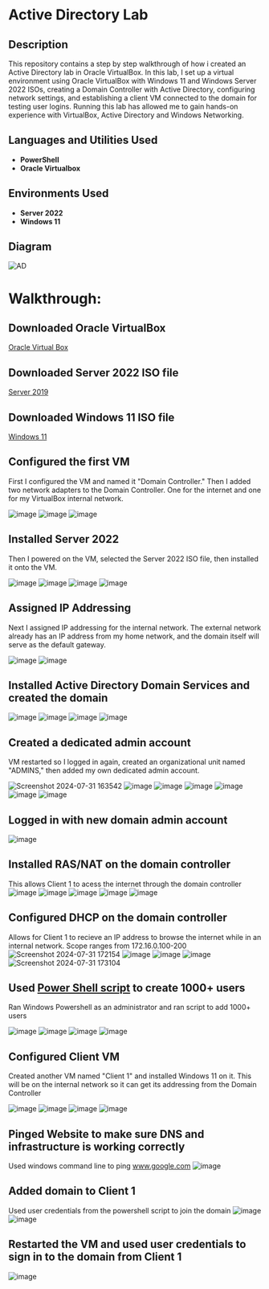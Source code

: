 # Active Directory Lab

## Description
This repository contains a step by step walkthrough of how i created an Active Directory lab in Oracle VirtualBox. In this lab, I set up a virtual environment using Oracle VirtualBox with Windows 11 and Windows Server 2022 ISOs, creating a Domain Controller with Active Directory, configuring network settings, and establishing a client VM connected to the domain for testing user logins. Running this lab has allowed me to gain hands-on experience with VirtualBox, Active Directory and Windows Networking.

<h2>Languages and Utilities Used</h2>

- <b>PowerShell</b>
- <b>Oracle Virtualbox</b> 

<h2>Environments Used </h2>

- <b>Server 2022</b>
- <b>Windows 11</b>

## Diagram
![AD](https://github.com/user-attachments/assets/c1cb1529-ec9c-4e74-b166-b79d1d078a18)

# Walkthrough:
## Downloaded Oracle VirtualBox
[Oracle Virtual Box](https://www.virtualbox.org/)

## Downloaded Server 2022 ISO file
[Server 2019](https://info.microsoft.com/ww-landing-windows-server-2022.html)

## Downloaded Windows 11 ISO file
[Windows 11](https://www.microsoft.com/software-download/windows11)

## Configured the first VM
First I configured the VM and named it "Domain Controller." Then I added two network adapters to the Domain Controller. One for the internet and one for my VirtualBox internal network.

![image](https://github.com/user-attachments/assets/5eb4222d-0802-451b-b2e1-25a94f63e31a)
![image](https://github.com/user-attachments/assets/0df38c4d-fb87-4d01-814d-46a85e914d4a)
![image](https://github.com/user-attachments/assets/412c3772-9f2f-4a07-96e0-48805811e35f)

## Installed Server 2022
Then I powered on the VM, selected the Server 2022 ISO file, then installed it onto the VM.

![image](https://github.com/user-attachments/assets/769aac38-2163-48ca-8ca6-8a77e7020d04)
![image](https://github.com/user-attachments/assets/613e9e7b-8271-4ce6-b65c-614a17957297)
![image](https://github.com/user-attachments/assets/2215ac63-bf24-4d18-9963-9cbe4a8a27fd)
![image](https://github.com/user-attachments/assets/bf120bd4-8d0c-44cb-8b1d-7800494d8231)

## Assigned IP Addressing
Next I assigned IP addressing for the internal network. The external network already has an IP address from my home network, and the domain itself will serve as the default gateway.

![image](https://github.com/user-attachments/assets/20e6e33a-9632-4dc4-9b6a-1759bfb77f92)
![image](https://github.com/user-attachments/assets/f0779f36-7ba9-43c7-b7e1-e017d1438303)

##  Installed Active Directory Domain Services and created the domain
![image](https://github.com/user-attachments/assets/caf0e0f5-8759-41e6-82db-3f46d63cbbe6)
![image](https://github.com/user-attachments/assets/117be3de-4cc1-48fd-80c8-fd479305d7eb)
![image](https://github.com/user-attachments/assets/0ba05476-ae22-46f2-ab04-f7c441bbf2ad)
![image](https://github.com/user-attachments/assets/e90375fa-3238-453d-b5ed-ce01f267a166)

##  Created a dedicated admin account
VM restarted so I logged in again, created an organizational unit named "ADMINS," then added my own dedicated admin account. 

![Screenshot 2024-07-31 163542](https://github.com/user-attachments/assets/377ead9b-40f2-48b3-9de3-d21047305efb)
![image](https://github.com/user-attachments/assets/fd80c9af-ade4-423f-a2fe-b09d08ab3cdc)
![image](https://github.com/user-attachments/assets/534eab01-c923-409d-97bd-ad31b77401f9)
![image](https://github.com/user-attachments/assets/176f0df8-ee59-43aa-b4b8-289aa229f11e)
![image](https://github.com/user-attachments/assets/125b4db2-b3fd-463e-a076-dea7c92c0152)
![image](https://github.com/user-attachments/assets/dc2c3ff5-6bc1-4209-9a60-31057093511a)
![image](https://github.com/user-attachments/assets/dabf4774-8cbb-4831-ae8f-53b50501162f)

## Logged in with new domain admin account
![image](https://github.com/user-attachments/assets/5b85320c-e5aa-4c8c-a1f5-e095dc2f6edd)

##  Installed RAS/NAT on the domain controller
This allows Client 1 to acess the internet through the domain controller
![image](https://github.com/user-attachments/assets/c7351538-2582-493c-a0a1-93a8923c5538)
![image](https://github.com/user-attachments/assets/4b840be7-c633-4168-9ac5-9ecfb589c437)
![image](https://github.com/user-attachments/assets/56ae23d3-050f-4736-ab10-2b51d1331249)
![image](https://github.com/user-attachments/assets/39ae108b-3f68-4a7c-b950-6f5c747f196b)
![image](https://github.com/user-attachments/assets/74776873-8f95-4c84-90ec-e1a0d7e4200c)

##  Configured DHCP on the domain controller
Allows for Client 1 to recieve an IP address to browse the internet while in an internal network. Scope ranges from 172.16.0.100-200
![Screenshot 2024-07-31 172154](https://github.com/user-attachments/assets/15c9a998-088e-4c9f-a4c0-82e1f5d80258)
![image](https://github.com/user-attachments/assets/1785852e-d388-4178-8882-154ecdbe3984)
![image](https://github.com/user-attachments/assets/86d34af2-51f7-4462-b841-b6a2921699ec)
![image](https://github.com/user-attachments/assets/534b1388-a49f-42c8-90b2-0940b6d345e2)
![Screenshot 2024-07-31 173104](https://github.com/user-attachments/assets/0a6829eb-f087-424c-b3b6-939922e37c87)

##  Used [Power Shell script](https://github.com/joshmadakor1/AD_PS) to create 1000+ users
Ran Windows Powershell as an administrator and ran script to add 1000+ users

![image](https://github.com/user-attachments/assets/20b3b75e-e63b-47a3-ac22-9edd0fdc67ff)
![image](https://github.com/user-attachments/assets/bea3859a-1946-4888-a5b3-d5d9f1f0a213)
![image](https://github.com/user-attachments/assets/52c65df7-e83e-43f6-a3ce-4a5c09216765)
![image](https://github.com/user-attachments/assets/5e3bdc48-34a5-4634-8d14-5527a9ea956b)

## Configured Client VM 
Created another VM named "Client 1" and installed Windows 11 on it. This will be on the internal network so it can get its addressing from the Domain Controller

![image](https://github.com/user-attachments/assets/edfcd965-1cb0-41c8-8199-398b08a52ca6)
![image](https://github.com/user-attachments/assets/aebd86d7-0c5c-46e8-acd5-2205cc5da114)
![image](https://github.com/user-attachments/assets/1bfd7a70-fe5d-4dff-9a5c-07b4711b3f0b)
![image](https://github.com/user-attachments/assets/d0618bf4-6a01-49bc-a97b-2c229916be50)

## Pinged Website to make sure DNS and infrastructure is working correctly
Used windows command line to ping www.google.com
![image](https://github.com/user-attachments/assets/b256ac10-37f9-45f5-b60a-b479be52b834)

## Added domain to Client 1
Used user credentials from the powershell script to join the domain
![image](https://github.com/user-attachments/assets/250eeaeb-234e-4992-9d49-eed10e764308)
![image](https://github.com/user-attachments/assets/d0cd7a6b-50c0-44da-b4f3-6750c5859f1e)

## Restarted the VM and used user credentials to sign in to the domain from Client 1

![image](https://github.com/user-attachments/assets/71eee3e1-e7ce-4024-9fc4-b795b2e3f2a4)
